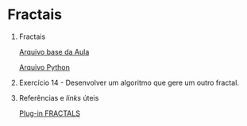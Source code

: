 # Fractais


1. Fractais

    [Arquivo base da Aula](./Sierpinski3Dbase.gh)

    [Arquivo Python](./Sierpinski3D.py)

1. Exercício 14 - Desenvolver um algoritmo que gere um outro fractal.

1. Referências e *links* úteis

    [Plug-in FRACTALS](https://www.food4rhino.com/app/fractals)